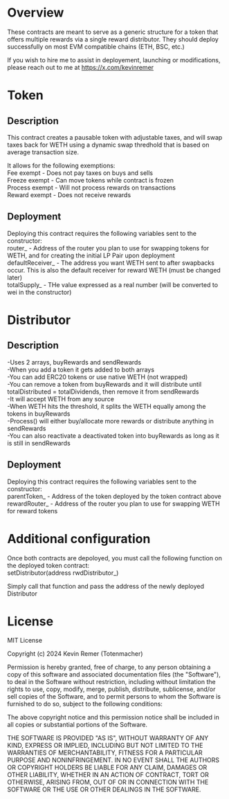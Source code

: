# Overview

These contracts are meant to serve as a generic structure for a token that offers multiple rewards via a single reward distributor. They should deploy successfully on most EVM compatible chains (ETH, BSC, etc.)  

If you wish to hire me to assist in deployement, launching or modifications, please reach out to me at https://x.com/kevinremer  

# Token

## Description

This contract creates a pausable token with adjustable taxes, and will swap taxes back for WETH using a dynamic swap thredhold that is based on average transaction size.  

It allows for the following exemptions:  
Fee exempt - Does not pay taxes on buys and sells  
Freeze exempt - Can move tokens while contract is frozen  
Process exempt - Will not process rewards on transactions  
Reward exempt - Does not receive rewards  

## Deployment

Deploying this contract requires the following variables sent to the constructor:  
router_ - Address of the router you plan to use for swapping tokens for WETH, and for creating the initial LP Pair upon deployment  
defaultReceiver_ - The address you want WETH sent to after swapbacks occur. This is also the default receiver for reward WETH (must be changed later)  
totalSupply_ - THe value expressed as a real number (will be converted to wei in the constructor)  

# Distributor

## Description

-Uses 2 arrays, buyRewards and sendRewards  
-When you add a token it gets added to both arrays  
-You can add ERC20 tokens or use native WETH (not wrapped)  
-You can remove a token from buyRewards and it will distribute until totalDistributed = totalDividends, then remove it from sendRewards  
-It will accept WETH from any source  
-When WETH hits the threshold, it splits the WETH equally among the tokens in buyRewards  
-Process() will either buy/allocate more rewards or distribute anything in sendRewards  
-You can also reactivate a deactivated token into buyRewards as long as it is still in sendRewards  

## Deployment

Deploying this contract requires the following variables sent to the constructor:  
parentToken_ - Address of the token deployed by the token contract above  
rewardRouter_ - Address of the router you plan to use for swapping WETH for reward tokens  

# Additional configuration

Once both contracts are depoloyed, you must call the following function on the deployed token contract:  
setDistributor(address rwdDistributor_)  

Simply call that function and pass the address of the newly deployed Distributor  

# License

MIT License  

Copyright (c) 2024 Kevin Remer (Totenmacher)

Permission is hereby granted, free of charge, to any person obtaining a copy
of this software and associated documentation files (the "Software"), to deal
in the Software without restriction, including without limitation the rights
to use, copy, modify, merge, publish, distribute, sublicense, and/or sell
copies of the Software, and to permit persons to whom the Software is
furnished to do so, subject to the following conditions:

The above copyright notice and this permission notice shall be included in all
copies or substantial portions of the Software.

THE SOFTWARE IS PROVIDED "AS IS", WITHOUT WARRANTY OF ANY KIND, EXPRESS OR
IMPLIED, INCLUDING BUT NOT LIMITED TO THE WARRANTIES OF MERCHANTABILITY,
FITNESS FOR A PARTICULAR PURPOSE AND NONINFRINGEMENT. IN NO EVENT SHALL THE
AUTHORS OR COPYRIGHT HOLDERS BE LIABLE FOR ANY CLAIM, DAMAGES OR OTHER
LIABILITY, WHETHER IN AN ACTION OF CONTRACT, TORT OR OTHERWISE, ARISING FROM,
OUT OF OR IN CONNECTION WITH THE SOFTWARE OR THE USE OR OTHER DEALINGS IN THE
SOFTWARE.